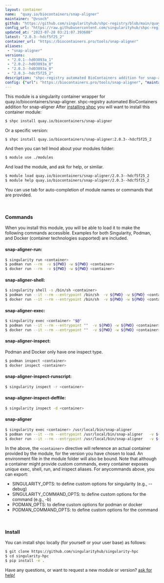 ```yaml
---
layout: container
name:  "quay.io/biocontainers/snap-aligner"
maintainer: "@vsoch"
github: "https://github.com/singularityhub/shpc-registry/blob/main/quay.io/biocontainers/snap-aligner/container.yaml"
config_url: "https://raw.githubusercontent.com/singularityhub/shpc-registry/main/quay.io/biocontainers/snap-aligner/container.yaml"
updated_at: "2023-07-28 03:21:07.393688"
latest: "2.0.3--hdcf5f25_2"
container_url: "https://biocontainers.pro/tools/snap-aligner"
aliases:
 - "snap-aligner"
versions:
 - "2.0.1--hd03093a_1"
 - "2.0.2--hd03093a_0"
 - "2.0.3--hd03093a_0"
 - "2.0.3--hdcf5f25_2"
description: "shpc-registry automated BioContainers addition for snap-aligner"
config: {"url": "https://biocontainers.pro/tools/snap-aligner", "maintainer": "@vsoch", "description": "shpc-registry automated BioContainers addition for snap-aligner", "latest": {"2.0.3--hdcf5f25_2": "sha256:8871fc0cfe24eedcecceba369eaace894fe7a25a6888c04bdca086427d907c8b"}, "tags": {"2.0.1--hd03093a_1": "sha256:47899129f7830517f018b20096f047e8940b828b38e3323d5890a3721ab4e8da", "2.0.2--hd03093a_0": "sha256:89c7ecbdf3fd100d488d30028fb5e6b665a5c97fbf5f65b5d3f757d297aa1c38", "2.0.3--hd03093a_0": "sha256:e091bb25872a4df03eb6cdfe4051887cc5254fbb1c2e8e82fa9f9998c53c1dca", "2.0.3--hdcf5f25_2": "sha256:8871fc0cfe24eedcecceba369eaace894fe7a25a6888c04bdca086427d907c8b"}, "docker": "quay.io/biocontainers/snap-aligner", "aliases": {"snap-aligner": "/usr/local/bin/snap-aligner"}}
---
```


This module is a singularity container wrapper for quay.io/biocontainers/snap-aligner.
shpc-registry automated BioContainers addition for snap-aligner
After [installing shpc](#install) you will want to install this container module:


```bash
$ shpc install quay.io/biocontainers/snap-aligner
```

Or a specific version:

```bash
$ shpc install quay.io/biocontainers/snap-aligner:2.0.3--hdcf5f25_2
```

And then you can tell lmod about your modules folder:

```bash
$ module use ./modules
```

And load the module, and ask for help, or similar.

```bash
$ module load quay.io/biocontainers/snap-aligner/2.0.3--hdcf5f25_2
$ module help quay.io/biocontainers/snap-aligner/2.0.3--hdcf5f25_2
```

You can use tab for auto-completion of module names or commands that are provided.

<br>

### Commands

When you install this module, you will be able to load it to make the following commands accessible.
Examples for both Singularity, Podman, and Docker (container technologies supported) are included.

#### snap-aligner-run:

```bash
$ singularity run <container>
$ podman run --rm  -v ${PWD} -w ${PWD} <container>
$ docker run --rm  -v ${PWD} -w ${PWD} <container>
```

#### snap-aligner-shell:

```bash
$ singularity shell -s /bin/sh <container>
$ podman run --it --rm --entrypoint /bin/sh  -v ${PWD} -w ${PWD} <container>
$ docker run --it --rm --entrypoint /bin/sh  -v ${PWD} -w ${PWD} <container>
```

#### snap-aligner-exec:

```bash
$ singularity exec <container> "$@"
$ podman run --it --rm --entrypoint ""  -v ${PWD} -w ${PWD} <container> "$@"
$ docker run --it --rm --entrypoint ""  -v ${PWD} -w ${PWD} <container> "$@"
```

#### snap-aligner-inspect:

Podman and Docker only have one inspect type.

```bash
$ podman inspect <container>
$ docker inspect <container>
```

#### snap-aligner-inspect-runscript:

```bash
$ singularity inspect -r <container>
```

#### snap-aligner-inspect-deffile:

```bash
$ singularity inspect -d <container>
```


#### snap-aligner

```bash
$ singularity exec <container> /usr/local/bin/snap-aligner
$ podman run --it --rm --entrypoint /usr/local/bin/snap-aligner   -v ${PWD} -w ${PWD} <container> -c " $@"
$ docker run --it --rm --entrypoint /usr/local/bin/snap-aligner   -v ${PWD} -w ${PWD} <container> -c " $@"
```



In the above, the `<container>` directive will reference an actual container provided
by the module, for the version you have chosen to load. An environment file in the
module folder will also be bound. Note that although a container
might provide custom commands, every container exposes unique exec, shell, run, and
inspect aliases. For anycommands above, you can export:

 - SINGULARITY_OPTS: to define custom options for singularity (e.g., --debug)
 - SINGULARITY_COMMAND_OPTS: to define custom options for the command (e.g., -b)
 - PODMAN_OPTS: to define custom options for podman or docker
 - PODMAN_COMMAND_OPTS: to define custom options for the command

<br>

### Install

You can install shpc locally (for yourself or your user base) as follows:

```bash
$ git clone https://github.com/singularityhub/singularity-hpc
$ cd singularity-hpc
$ pip install -e .
```

Have any questions, or want to request a new module or version? [ask for help!](https://github.com/singularityhub/singularity-hpc/issues)